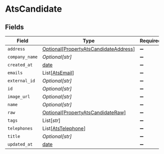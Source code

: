 # AtsCandidate


## Fields

| Field                                                                                       | Type                                                                                        | Required                                                                                    | Description                                                                                 |
| ------------------------------------------------------------------------------------------- | ------------------------------------------------------------------------------------------- | ------------------------------------------------------------------------------------------- | ------------------------------------------------------------------------------------------- |
| `address`                                                                                   | [Optional[PropertyAtsCandidateAddress]](../../models/shared/propertyatscandidateaddress.md) | :heavy_minus_sign:                                                                          | N/A                                                                                         |
| `company_name`                                                                              | *Optional[str]*                                                                             | :heavy_minus_sign:                                                                          | N/A                                                                                         |
| `created_at`                                                                                | [date](https://docs.python.org/3/library/datetime.html#date-objects)                        | :heavy_minus_sign:                                                                          | N/A                                                                                         |
| `emails`                                                                                    | List[[AtsEmail](../../models/shared/atsemail.md)]                                           | :heavy_minus_sign:                                                                          | N/A                                                                                         |
| `external_id`                                                                               | *Optional[str]*                                                                             | :heavy_minus_sign:                                                                          | N/A                                                                                         |
| `id`                                                                                        | *Optional[str]*                                                                             | :heavy_minus_sign:                                                                          | N/A                                                                                         |
| `image_url`                                                                                 | *Optional[str]*                                                                             | :heavy_minus_sign:                                                                          | N/A                                                                                         |
| `name`                                                                                      | *Optional[str]*                                                                             | :heavy_minus_sign:                                                                          | N/A                                                                                         |
| `raw`                                                                                       | [Optional[PropertyAtsCandidateRaw]](../../models/shared/propertyatscandidateraw.md)         | :heavy_minus_sign:                                                                          | N/A                                                                                         |
| `tags`                                                                                      | List[*str*]                                                                                 | :heavy_minus_sign:                                                                          | N/A                                                                                         |
| `telephones`                                                                                | List[[AtsTelephone](../../models/shared/atstelephone.md)]                                   | :heavy_minus_sign:                                                                          | N/A                                                                                         |
| `title`                                                                                     | *Optional[str]*                                                                             | :heavy_minus_sign:                                                                          | N/A                                                                                         |
| `updated_at`                                                                                | [date](https://docs.python.org/3/library/datetime.html#date-objects)                        | :heavy_minus_sign:                                                                          | N/A                                                                                         |